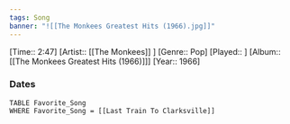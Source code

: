 ```yaml
---
tags: Song  
banner: "![[The Monkees Greatest Hits (1966).jpg]]"
---
```

[Time:: 2:47]
[Artist:: [[The Monkees]] ]
[Genre:: Pop]
[Played:: ]
[Album:: [[The Monkees Greatest Hits (1966)]]]
[Year:: 1966]
### Dates
````dataview
TABLE Favorite_Song
WHERE Favorite_Song = [[Last Train To Clarksville]]
````